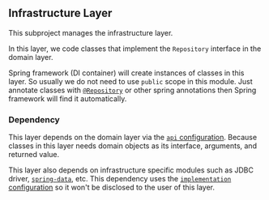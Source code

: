 ## Infrastructure Layer

This subproject manages the infrastructure layer.

In this layer, we code classes that implement the `Repository` interface in the domain layer.

Spring framework (DI container) will create instances of classes in this layer.
So usually we do not need to use `public` scope in this module.
Just annotate classes with [`@Repository`](https://docs.spring.io/spring-framework/docs/current/javadoc-api/org/springframework/stereotype/Repository.html) or other spring annotations then Spring framework will find it automatically.

### Dependency

This layer depends on the domain layer via the [`api` configuration](https://docs.gradle.org/current/userguide/java_library_plugin.html#sec:java_library_separation).
Because classes in this layer needs domain objects as its interface, arguments, and returned value.

This layer also depends on infrastructure specific modules such as JDBC driver, [`spring-data`](https://spring.io/projects/spring-data), etc.
This dependency uses the [`implementation` configuration](https://docs.gradle.org/current/userguide/java_library_plugin.html#sec:java_library_separation) so it won't be disclosed to the user of this layer.
